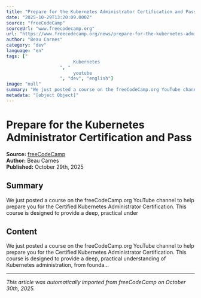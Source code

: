 ```yaml
---
title: "Prepare for the Kubernetes Administrator Certification and Pass"
date: "2025-10-29T13:20:09.000Z"
source: "freeCodeCamp"
sourceUrl: "www.freecodecamp.org"
url: "https://www.freecodecamp.org/news/prepare-for-the-kubernetes-administrator-certification-and-pass/"
author: "Beau Carnes"
category: "dev"
language: "en"
tags: ["
                         Kubernetes 
                    ", "
                         youtube 
                    ", "dev", "english"]
image: "null"
summary: "We just posted a course on the freeCodeCamp.org YouTube channel to help prepare you for the Certified Kubernetes Administrator Certification. This course is designed to provide a deep, practical under"
metadata: "[object Object]"
---
```


# Prepare for the Kubernetes Administrator Certification and Pass

**Source:** [freeCodeCamp](https://www.freecodecamp.org/news/prepare-for-the-kubernetes-administrator-certification-and-pass/)  
**Author:** Beau Carnes  
**Published:** October 29th, 2025  

## Summary

We just posted a course on the freeCodeCamp.org YouTube channel to help prepare you for the Certified Kubernetes Administrator Certification. This course is designed to provide a deep, practical under

## Content

We just posted a course on the freeCodeCamp.org YouTube channel to help prepare you for the Certified Kubernetes Administrator Certification. This course is designed to provide a deep, practical understanding of Kubernetes administration, from founda...

---

*This article was automatically imported from freeCodeCamp on October 30th, 2025.*
